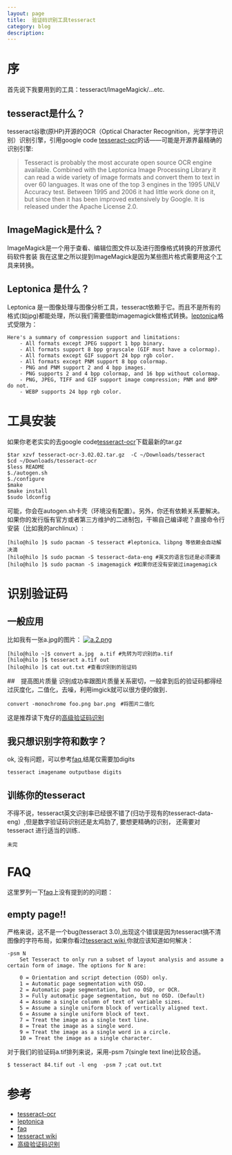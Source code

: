 ```yaml
---
layout: page
title:	验证码识别工具tesseract
category: blog
description: 
---
```


# 序

首先说下我要用到的工具：tesseract/ImageMagick/...etc.

## tesseract是什么？ 
tesseract谷歌(原HP)开源的OCR（Optical Character Recognition，光学字符识别）识别引擎，引用google code [tesseract-ocr]的话——可能是开源界最精确的识别引擎:

>Tesseract is probably the most accurate open source OCR engine available. Combined with the Leptonica Image Processing Library it can read a wide variety of image formats and convert them to text in over 60 languages. It was one of the top 3 engines in the 1995 UNLV Accuracy test. Between 1995 and 2006 it had little work done on it, but since then it has been improved extensively by Google. It is released under the Apache License 2.0.

## ImageMagick是什么？

ImageMagick是一个用于查看、编辑位图文件以及进行图像格式转换的开放源代码软件套装
我在这里之所以提到ImageMagick是因为某些图片格式需要用这个工具来转换。

## Leptonica 是什么？

Leptonica 是一图像处理与图像分析工具，tesseract依赖于它。而且不是所有的格式(如jpg)都能处理，所以我们需要借助imagemagick做格式转换。[leptonica]格式受限为：

	Here's a summary of compression support and limitations:
		- All formats except JPEG support 1 bpp binary.
		- All formats support 8 bpp grayscale (GIF must have a colormap).
		- All formats except GIF support 24 bpp rgb color.
		- All formats except PNM support 8 bpp colormap. 
		- PNG and PNM support 2 and 4 bpp images.
		- PNG supports 2 and 4 bpp colormap, and 16 bpp without colormap.
		- PNG, JPEG, TIFF and GIF support image compression; PNM and BMP do not.
		- WEBP supports 24 bpp rgb color.

# 工具安装
如果你老老实实的去google code[tesseract-ocr]下载最新的tar.gz

	$tar xzvf tesseract-ocr-3.02.02.tar.gz  -C ~/Downloads/tesseract
	$cd ~/Downloads/tesseract-ocr
	$less README
	$./autogen.sh
	$./configure
	$make
	$make install
	$sudo ldconfig

可能，你会在autogen.sh卡壳（环境没有配置）。另外，你还有依赖关系要解决。
如果你的发行版有官方或者第三方维护的二进制包，干嘛自己编译呢？直接命令行安装（比如我的archlinux）:
	
	[hilo@hilo ]$ sudo pacman -S tesseract #leptonica、libpng 等依赖会自动解决滴
	[hilo@hilo ]$ sudo pacman -S tesseract-data-eng #英文的语言包还是必须要滴
	[hilo@hilo ]$ sudo pacman -S imagemagick #如果你还没有安装过imagemagick

# 识别验证码
## 一般应用
比如我有一张a.jpg的图片：
<a href="http://hilojack-wordpress.stor.sinaapp.com/uploads/2013/01/a.2.png"><img title="a.2.png" alt="a.2.png" src="http://hilojack-wordpress.stor.sinaapp.com/uploads/2013/01/a.2.png" class="aligncenter" /></a>

	[hilo@hilo ~]$ convert a.jpg  a.tif #先转为可识别的a.tif
	[hilo@hilo ]$ tesseract a.tif out
	[hilo@hilo ]$ cat out.txt #查看识别到的验证码
##　提高图片质量
	识别成功率跟图片质量关系密切，一般拿到后的验证码都得经过灰度化，二值化，去噪，利用imgick就可以很方便的做到．

	convert -monochrome foo.png bar.png　#将图片二值化

这是推荐读下鬼仔的[高级验证码识别]

## 我只想识别字符和数字？
ok, 没有问题，可以参考[faq],结尾仅需要加digits
	
	tesseract imagename outputbase digits

## 训练你的tesseract
不得不说，tesseract英文识别率已经很不错了(归功于现有的tesseract-data-eng）,但是数字验证码识别还是太鸡肋了, 要想更精确的识别， 还需要对tesseract 进行适当的训练．
	
	未完

# FAQ
这里罗列一下[faq]上没有提到的的问题：

## empty page!!
严格来说，这不是一个bug(tesseract 3.0),出现这个错误是因为tesseract搞不清图像的字符布局，如果你看过[tesseract wiki],你就应该知道如何解决：

	-psm N
		Set Tesseract to only run a subset of layout analysis and assume a certain form of image. The options for N are:

		0 = Orientation and script detection (OSD) only.
		1 = Automatic page segmentation with OSD.
		2 = Automatic page segmentation, but no OSD, or OCR.
		3 = Fully automatic page segmentation, but no OSD. (Default)
		4 = Assume a single column of text of variable sizes.
		5 = Assume a single uniform block of vertically aligned text.
		6 = Assume a single uniform block of text.
		7 = Treat the image as a single text line.
		8 = Treat the image as a single word.
		9 = Treat the image as a single word in a circle.
		10 = Treat the image as a single character.

对于我们的验证码a.tif排列来说，采用-psm 7(single text line)比较合适。
	
	$ tesseract 84.tif out -l eng  -psm 7 ;cat out.txt
	
# 参考
- [tesseract-ocr]
- [leptonica]
- [faq]
- [tesseract wiki]
- [高级验证码识别]

[tesseract-ocr]: http://code.google.com/p/tesseract-ocr/ "tesseract"
[leptonica]: http://www.leptonica.com/source/README.html "leptonica readme"
[faq]: http://code.google.com/p/tesseract-ocr/wiki/FAQ#How_do_I_recognize_only_digits "faq"
[tesseract wiki]: http://code.google.com/p/tesseract-ocr/wiki/ReadMe "readme"
[高级验证码识别]: http://huaidan.org/archives/2085.html "ocr-Recognition"
